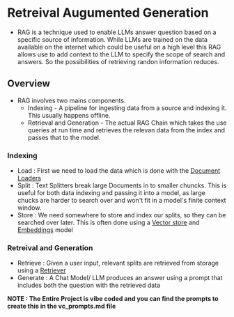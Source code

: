 # Retreival Augumented Generation
* RAG is a technique used to enable LLMs answer question based on a specific source of information. While LLMs are trained on the data available on the internet which could be useful on a high level this RAG allows use to add context to the LLM to specify the scope of search and answers. So the possibilities of retrieving randon information reduces.

## Overview
* RAG involves two mains components.
  * Indexing - A pipeline for ingesting data from a source and indexing it. This usually happens offline.
  * Retrieval and Generation - The actual RAG Chain which takes the use queries at run time and retrieves the relevan data from the index and passes that to the model.

### Indexing
* Load : First we need to load the data which is done with the [Document Loaders](https://python.langchain.com/docs/concepts/document_loaders/)
* Split : Text Splitters break large Documents in to smaller chuncks. This is useful for both data indexing and passing it into a model, as large chucks are harder to search over and won't fit in a model's finite context window.
* Store : We need somewhere to store and index our splits, so they can be searched over later. This is often done using a [Vector store](https://python.langchain.com/docs/concepts/vectorstores/) and [Embeddings](https://python.langchain.com/docs/concepts/embedding_models/) model

### Retreival and Generation
* Retrieve :  Given a user input, relevant splits are retrieved from storage using a [Retriever](https://python.langchain.com/docs/concepts/retrievers/)
* Generate : A Chat Model/ LLM produces an answer using a prompt that includes both the question with the retrieved data


**NOTE : The Entire Project is vibe coded and you can find the prompts to create this in the vc_prompts.md file**
